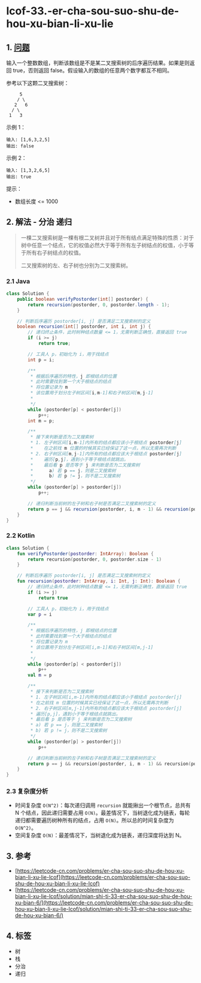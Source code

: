 # lcof-33.-er-cha-sou-suo-shu-de-hou-xu-bian-li-xu-lie

## 1. [问题](https://leetcode-cn.com/problems/er-cha-sou-suo-shu-de-hou-xu-bian-li-xu-lie-lcof)

输入一个整数数组，判断该数组是不是某二叉搜索树的后序遍历结果。如果是则返回 true，否则返回 false。假设输入的数组的任意两个数字都互不相同。

参考以下这颗二叉搜索树：

```text
     5
    / \
   2   6
  / \
 1   3
```

示例 1：

```text
输入: [1,6,3,2,5]
输出: false
```

示例 2：

```text
输入: [1,3,2,6,5]
输出: true
```

提示：

* 数组长度 &lt;= 1000

## 2. 解法 - 分治 递归

> 一棵二叉搜索树是一棵有根二叉树并且对于所有结点满足特殊的性质：对于树中任意一个结点，它的权值必然大于等于所有左子树结点的权值，小于等于所有右子树结点的权值。
>
> 二叉搜索树的左、右子树也分别为二叉搜索树。

### 2.1 Java

```java
class Solution {
    public boolean verifyPostorder(int[] postorder) {
        return recursion(postorder, 0, postorder.length - 1);
    }

    // 判断后序遍历 postorder[i, j] 是否满足二叉搜索树的定义
    boolean recursion(int[] postorder, int i, int j) {
        // 递归终止条件，此时树种结点数量 <= 1，无需判断正确性，直接返回 true
        if (i >= j)
            return true;

        // 工具人 p，初始化为 i，用于找结点
        int p = i;

        /**
         * 根据后序遍历的特性，j 即根结点的位置
         * 此时需要找到第一个大于根结点的结点
         * 将位置记录为 m
         * 该位置用于划分左子树区间[i,m-1]和右子树区间[m,j-1]
         * 
         */
        while (postorder[p] < postorder[j])
            p++;
        int m = p;

        /**
         * 接下来判断是否为二叉搜索树
         * 1. 左子树区间[i,m-1]内所有的结点都应该小于根结点 postorder[j]
         *    在之前找 m 位置的时候其实已经保证了这一点，所以无需再次判断
         * 2. 右子树区间[m,j-1]内所有的结点都应该大于根结点 postorder[j]
         *    遍历[p,j]，遇到小于等于根结点就跳出。
         *    最后看 p 是否等于 j 来判断是否为二叉搜索树
         *      a) 若 p == j，则是二叉搜索树
         *      b) 若 p != j，则不是二叉搜索树
         */
        while (postorder[p] > postorder[j])
            p++;

        // 递归判断当前树的左子树和右子树是否满足二叉搜索树的定义
        return p == j && recursion(postorder, i, m - 1) && recursion(postorder, m, j - 1);
    }
}
```

### 2.2 Kotlin

```kotlin
class Solution {
    fun verifyPostorder(postorder: IntArray): Boolean {
        return recursion(postorder, 0, postorder.size - 1)
    }

    // 判断后序遍历 postorder[i, j] 是否满足二叉搜索树的定义
    fun recursion(postorder: IntArray, i: Int, j: Int): Boolean {
        // 递归终止条件，此时树种结点数量 <= 1，无需判断正确性，直接返回 true
        if (i >= j)
            return true

        // 工具人 p，初始化为 i，用于找结点
        var p = i

        /**
         * 根据后序遍历的特性，j 即根结点的位置
         * 此时需要找到第一个大于根结点的结点
         * 将位置记录为 m
         * 该位置用于划分左子树区间[i,m-1]和右子树区间[m,j-1]
         *
         */
        while (postorder[p] < postorder[j])
            p++
        val m = p

        /**
         * 接下来判断是否为二叉搜索树
         * 1. 左子树区间[i,m-1]内所有的结点都应该小于根结点 postorder[j]
         * 在之前找 m 位置的时候其实已经保证了这一点，所以无需再次判断
         * 2. 右子树区间[m,j-1]内所有的结点都应该大于根结点 postorder[j]
         * 遍历[p,j]，遇到小于等于根结点就跳出。
         * 最后看 p 是否等于 j 来判断是否为二叉搜索树
         * a) 若 p == j，则是二叉搜索树
         * b) 若 p != j，则不是二叉搜索树
         */
        while (postorder[p] > postorder[j])
            p++

        // 递归判断当前树的左子树和右子树是否满足二叉搜索树的定义
        return p == j && recursion(postorder, i, m - 1) && recursion(postorder, m, j - 1)
    }
}
```

### 2.3 复杂度分析

* 时间复杂度 `O(N^2)`：每次递归调用 `recursion` 就能揪出一个根节点，总共有 N 个结点，因此递归需要占用 `O(N)`。最差情况下，当树退化成为链表，每轮递归都需要遍历树种所有的结点，占用 `O(N)`。所以总的时间复杂度为 `O(N^2)`。
* 空间复杂度 `O(N)`：最差情况下，当树退化成为链表，递归深度将达到 N。

## 3. 参考

* [https://leetcode-cn.com/problems/er-cha-sou-suo-shu-de-hou-xu-bian-li-xu-lie-lcof](https://leetcode-cn.com/problems/er-cha-sou-suo-shu-de-hou-xu-bian-li-xu-lie-lcof)
* [https://leetcode-cn.com/problems/er-cha-sou-suo-shu-de-hou-xu-bian-li-xu-lie-lcof/solution/mian-shi-ti-33-er-cha-sou-suo-shu-de-hou-xu-bian-6/](https://leetcode-cn.com/problems/er-cha-sou-suo-shu-de-hou-xu-bian-li-xu-lie-lcof/solution/mian-shi-ti-33-er-cha-sou-suo-shu-de-hou-xu-bian-6/)

## 4. 标签

* 树
* 栈
* 分治
* 递归

